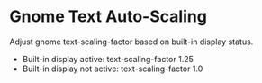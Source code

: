 # Gnome Text Auto-Scaling

Adjust gnome text-scaling-factor based on built-in display status.

- Built-in display active: text-scaling-factor 1.25
- Built-in display not active: text-scaling-factor 1.0
